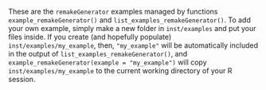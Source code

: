 These are the `remakeGenerator` examples managed by functions `example_remakeGenerator()` and `list_examples_remakeGenerator()`. To add your own example, simply make a new folder in `inst/examples` and put your files inside. If you create (and hopefully populate) `inst/examples/my_example`, then, `"my_example"` will be automatically included in the output of `list_examples_remakeGenerator()`, and `example_remakeGenerator(example = "my_example")` will copy `inst/examples/my_example` to the current working directory of your R session.
